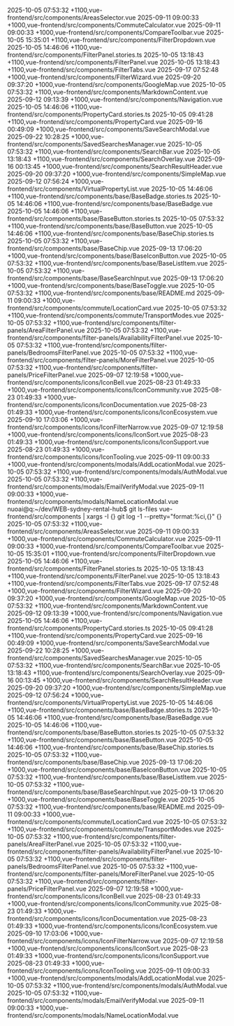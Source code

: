 2025-10-05 07:53:32 +1100,vue-frontend/src/components/AreasSelector.vue
2025-09-11 09:00:33 +1000,vue-frontend/src/components/CommuteCalculator.vue
2025-09-11 09:00:33 +1000,vue-frontend/src/components/CompareToolbar.vue
2025-10-05 15:35:01 +1100,vue-frontend/src/components/FilterDropdown.vue
2025-10-05 14:46:06 +1100,vue-frontend/src/components/FilterPanel.stories.ts
2025-10-05 13:18:43 +1100,vue-frontend/src/components/FilterPanel.vue
2025-10-05 13:18:43 +1100,vue-frontend/src/components/FilterTabs.vue
2025-09-17 07:52:48 +1000,vue-frontend/src/components/FilterWizard.vue
2025-09-20 09:37:20 +1000,vue-frontend/src/components/GoogleMap.vue
2025-10-05 07:53:32 +1100,vue-frontend/src/components/MarkdownContent.vue
2025-09-12 09:13:39 +1000,vue-frontend/src/components/Navigation.vue
2025-10-05 14:46:06 +1100,vue-frontend/src/components/PropertyCard.stories.ts
2025-10-05 09:41:28 +1100,vue-frontend/src/components/PropertyCard.vue
2025-09-16 00:49:09 +1000,vue-frontend/src/components/SaveSearchModal.vue
2025-09-22 10:28:25 +1000,vue-frontend/src/components/SavedSearchesManager.vue
2025-10-05 07:53:32 +1100,vue-frontend/src/components/SearchBar.vue
2025-10-05 13:18:43 +1100,vue-frontend/src/components/SearchOverlay.vue
2025-09-16 00:13:45 +1000,vue-frontend/src/components/SearchResultHeader.vue
2025-09-20 09:37:20 +1000,vue-frontend/src/components/SimpleMap.vue
2025-09-12 07:56:24 +1000,vue-frontend/src/components/VirtualPropertyList.vue
2025-10-05 14:46:06 +1100,vue-frontend/src/components/base/BaseBadge.stories.ts
2025-10-05 14:46:06 +1100,vue-frontend/src/components/base/BaseBadge.vue
2025-10-05 14:46:06 +1100,vue-frontend/src/components/base/BaseButton.stories.ts
2025-10-05 07:53:32 +1100,vue-frontend/src/components/base/BaseButton.vue
2025-10-05 14:46:06 +1100,vue-frontend/src/components/base/BaseChip.stories.ts
2025-10-05 07:53:32 +1100,vue-frontend/src/components/base/BaseChip.vue
2025-09-13 17:06:20 +1000,vue-frontend/src/components/base/BaseIconButton.vue
2025-10-05 07:53:32 +1100,vue-frontend/src/components/base/BaseListItem.vue
2025-10-05 07:53:32 +1100,vue-frontend/src/components/base/BaseSearchInput.vue
2025-09-13 17:06:20 +1000,vue-frontend/src/components/base/BaseToggle.vue
2025-10-05 07:53:32 +1100,vue-frontend/src/components/base/README.md
2025-09-11 09:00:33 +1000,vue-frontend/src/components/commute/LocationCard.vue
2025-10-05 07:53:32 +1100,vue-frontend/src/components/commute/TransportModes.vue
2025-10-05 07:53:32 +1100,vue-frontend/src/components/filter-panels/AreaFilterPanel.vue
2025-10-05 07:53:32 +1100,vue-frontend/src/components/filter-panels/AvailabilityFilterPanel.vue
2025-10-05 07:53:32 +1100,vue-frontend/src/components/filter-panels/BedroomsFilterPanel.vue
2025-10-05 07:53:32 +1100,vue-frontend/src/components/filter-panels/MoreFilterPanel.vue
2025-10-05 07:53:32 +1100,vue-frontend/src/components/filter-panels/PriceFilterPanel.vue
2025-09-07 12:19:58 +1000,vue-frontend/src/components/icons/IconBell.vue
2025-08-23 01:49:33 +1000,vue-frontend/src/components/icons/IconCommunity.vue
2025-08-23 01:49:33 +1000,vue-frontend/src/components/icons/IconDocumentation.vue
2025-08-23 01:49:33 +1000,vue-frontend/src/components/icons/IconEcosystem.vue
2025-09-10 17:03:06 +1000,vue-frontend/src/components/icons/IconFilterNarrow.vue
2025-09-07 12:19:58 +1000,vue-frontend/src/components/icons/IconSort.vue
2025-08-23 01:49:33 +1000,vue-frontend/src/components/icons/IconSupport.vue
2025-08-23 01:49:33 +1000,vue-frontend/src/components/icons/IconTooling.vue
2025-09-11 09:00:33 +1000,vue-frontend/src/components/modals/AddLocationModal.vue
2025-10-05 07:53:32 +1100,vue-frontend/src/components/modals/AuthModal.vue
2025-10-05 07:53:32 +1100,vue-frontend/src/components/modals/EmailVerifyModal.vue
2025-09-11 09:00:33 +1000,vue-frontend/src/components/modals/NameLocationModal.vue
nuoai@q:~/dev/WEB-sydney-rental-hub$ git ls-files vue-frontend/src/components | xargs -I {} git log -1 --pretty="format:%ci,{}" {}
2025-10-05 07:53:32 +1100,vue-frontend/src/components/AreasSelector.vue
2025-09-11 09:00:33 +1000,vue-frontend/src/components/CommuteCalculator.vue
2025-09-11 09:00:33 +1000,vue-frontend/src/components/CompareToolbar.vue
2025-10-05 15:35:01 +1100,vue-frontend/src/components/FilterDropdown.vue
2025-10-05 14:46:06 +1100,vue-frontend/src/components/FilterPanel.stories.ts
2025-10-05 13:18:43 +1100,vue-frontend/src/components/FilterPanel.vue
2025-10-05 13:18:43 +1100,vue-frontend/src/components/FilterTabs.vue
2025-09-17 07:52:48 +1000,vue-frontend/src/components/FilterWizard.vue
2025-09-20 09:37:20 +1000,vue-frontend/src/components/GoogleMap.vue
2025-10-05 07:53:32 +1100,vue-frontend/src/components/MarkdownContent.vue
2025-09-12 09:13:39 +1000,vue-frontend/src/components/Navigation.vue
2025-10-05 14:46:06 +1100,vue-frontend/src/components/PropertyCard.stories.ts
2025-10-05 09:41:28 +1100,vue-frontend/src/components/PropertyCard.vue
2025-09-16 00:49:09 +1000,vue-frontend/src/components/SaveSearchModal.vue
2025-09-22 10:28:25 +1000,vue-frontend/src/components/SavedSearchesManager.vue
2025-10-05 07:53:32 +1100,vue-frontend/src/components/SearchBar.vue
2025-10-05 13:18:43 +1100,vue-frontend/src/components/SearchOverlay.vue
2025-09-16 00:13:45 +1000,vue-frontend/src/components/SearchResultHeader.vue
2025-09-20 09:37:20 +1000,vue-frontend/src/components/SimpleMap.vue
2025-09-12 07:56:24 +1000,vue-frontend/src/components/VirtualPropertyList.vue
2025-10-05 14:46:06 +1100,vue-frontend/src/components/base/BaseBadge.stories.ts
2025-10-05 14:46:06 +1100,vue-frontend/src/components/base/BaseBadge.vue
2025-10-05 14:46:06 +1100,vue-frontend/src/components/base/BaseButton.stories.ts
2025-10-05 07:53:32 +1100,vue-frontend/src/components/base/BaseButton.vue
2025-10-05 14:46:06 +1100,vue-frontend/src/components/base/BaseChip.stories.ts
2025-10-05 07:53:32 +1100,vue-frontend/src/components/base/BaseChip.vue
2025-09-13 17:06:20 +1000,vue-frontend/src/components/base/BaseIconButton.vue
2025-10-05 07:53:32 +1100,vue-frontend/src/components/base/BaseListItem.vue
2025-10-05 07:53:32 +1100,vue-frontend/src/components/base/BaseSearchInput.vue
2025-09-13 17:06:20 +1000,vue-frontend/src/components/base/BaseToggle.vue
2025-10-05 07:53:32 +1100,vue-frontend/src/components/base/README.md
2025-09-11 09:00:33 +1000,vue-frontend/src/components/commute/LocationCard.vue
2025-10-05 07:53:32 +1100,vue-frontend/src/components/commute/TransportModes.vue
2025-10-05 07:53:32 +1100,vue-frontend/src/components/filter-panels/AreaFilterPanel.vue
2025-10-05 07:53:32 +1100,vue-frontend/src/components/filter-panels/AvailabilityFilterPanel.vue
2025-10-05 07:53:32 +1100,vue-frontend/src/components/filter-panels/BedroomsFilterPanel.vue
2025-10-05 07:53:32 +1100,vue-frontend/src/components/filter-panels/MoreFilterPanel.vue
2025-10-05 07:53:32 +1100,vue-frontend/src/components/filter-panels/PriceFilterPanel.vue
2025-09-07 12:19:58 +1000,vue-frontend/src/components/icons/IconBell.vue
2025-08-23 01:49:33 +1000,vue-frontend/src/components/icons/IconCommunity.vue
2025-08-23 01:49:33 +1000,vue-frontend/src/components/icons/IconDocumentation.vue
2025-08-23 01:49:33 +1000,vue-frontend/src/components/icons/IconEcosystem.vue
2025-09-10 17:03:06 +1000,vue-frontend/src/components/icons/IconFilterNarrow.vue
2025-09-07 12:19:58 +1000,vue-frontend/src/components/icons/IconSort.vue
2025-08-23 01:49:33 +1000,vue-frontend/src/components/icons/IconSupport.vue
2025-08-23 01:49:33 +1000,vue-frontend/src/components/icons/IconTooling.vue
2025-09-11 09:00:33 +1000,vue-frontend/src/components/modals/AddLocationModal.vue
2025-10-05 07:53:32 +1100,vue-frontend/src/components/modals/AuthModal.vue
2025-10-05 07:53:32 +1100,vue-frontend/src/components/modals/EmailVerifyModal.vue
2025-09-11 09:00:33 +1000,vue-frontend/src/components/modals/NameLocationModal.vue